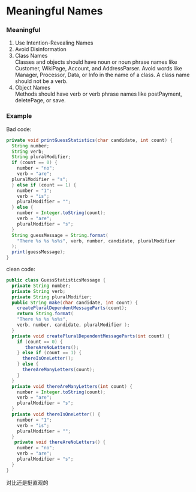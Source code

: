 # Meaningful Names
### Meaningful
1. Use Intention-Revealing Names   
2. Avoid Disinformation
3. Class Names   
Classes and objects should have noun or noun phrase names like Customer, WikiPage,
Account, and AddressParser. Avoid words like Manager, Processor, Data, or Info in the name
of a class. A class name should not be a verb.
4. Object Names   
Methods should have verb or verb phrase names like postPayment, deletePage, or save.
### Example
Bad code:
```java
private void printGuessStatistics(char candidate, int count) {
  String number;
  String verb;
  String pluralModifier;
  if (count == 0) {
    number = "no";
    verb = "are";
  pluralModifier = "s";
  } else if (count == 1) {
    number = "1";
    verb = "is";
    pluralModifier = "";
  } else {
    number = Integer.toString(count);
    verb = "are";
    pluralModifier = "s";
  }
  String guessMessage = String.format(
    "There %s %s %s%s", verb, number, candidate, pluralModifier
  );
  print(guessMessage);
}
```
clean code:
```java
public class GuessStatisticsMessage {
  private String number;
  private String verb;
  private String pluralModifier;
  public String make(char candidate, int count) {
    createPluralDependentMessageParts(count);
    return String.format(
    "There %s %s %s%s",
    verb, number, candidate, pluralModifier );
  }
  private void createPluralDependentMessageParts(int count) {
    if (count == 0) {
       thereAreNoLetters();
    } else if (count == 1) {
      thereIsOneLetter();
    } else {
      thereAreManyLetters(count);
    }
  }
  private void thereAreManyLetters(int count) {
    number = Integer.toString(count);
    verb = "are";
    pluralModifier = "s";
  }
  private void thereIsOneLetter() {
    number = "1";
    verb = "is";
    pluralModifier = "";
  }
   private void thereAreNoLetters() {
    number = "no";
    verb = "are";
    pluralModifier = "s";
  }
}
```
对比还是挺直观的
